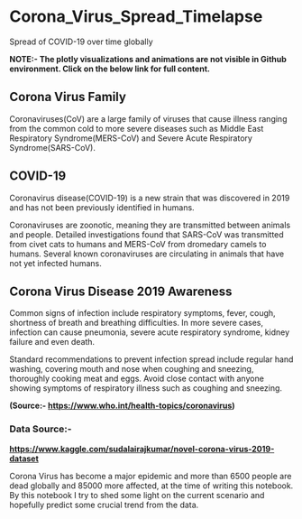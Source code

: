 # Corona_Virus_Spread_Timelapse
Spread of COVID-19 over time globally

**NOTE:- The plotly visualizations and animations are not visible in Github environment. Click on the below link for full content.**


## Corona Virus Family
Coronaviruses(CoV) are a large family of viruses that cause illness ranging from the common cold to more severe diseases such as Middle East Respiratory Syndrome(MERS-CoV) and Severe Acute Respiratory Syndrome(SARS-CoV).

## COVID-19
Coronavirus disease(COVID-19) is a new strain that was discovered in 2019 and has not been previously identified in humans.

Coronaviruses are zoonotic, meaning they are transmitted between animals and people.  Detailed investigations found that SARS-CoV was transmitted from civet cats to humans and MERS-CoV from dromedary camels to humans. Several known coronaviruses are circulating in animals that have not yet infected humans. 

## Corona Virus Disease 2019 Awareness
Common signs of infection include respiratory symptoms, fever, cough, shortness of breath and breathing difficulties. In more severe cases, infection can cause pneumonia, severe acute respiratory syndrome, kidney failure and even death. 

Standard recommendations to prevent infection spread include regular hand washing, covering mouth and nose when coughing and sneezing, thoroughly cooking meat and eggs. Avoid close contact with anyone showing symptoms of respiratory illness such as coughing and sneezing.

**(Source:- https://www.who.int/health-topics/coronavirus)**

### Data Source:-  
**https://www.kaggle.com/sudalairajkumar/novel-corona-virus-2019-dataset**

Corona Virus has become a major epidemic and more than 6500 people are dead globally and 85000 more affected, at the time of writing this notebook. By this notebook I try to shed some light on the current scenario and hopefully predict some crucial trend from the data.
